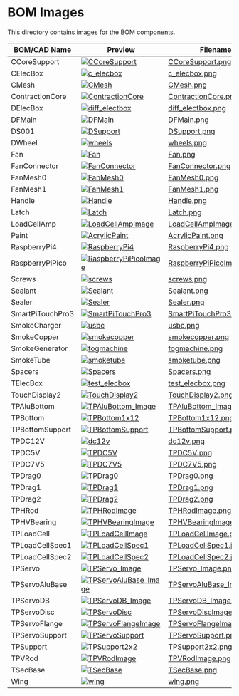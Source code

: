 # BOM Images

This directory contains images for the BOM components.

| BOM/CAD Name | Preview | Filename | Comment |
|------|---------|----------|---------|
| CCoreSupport | [![CCoreSupport](CCoreSupport.png)](CCoreSupport.png) | [CCoreSupport.png](CCoreSupport.png) | |
| CElecBox | [![c_elecbox](c_elecbox.png)](c_elecbox.png) | [c_elecbox.png](c_elecbox.png) | |
| CMesh | [![CMesh](CMesh.png)](CMesh.png) | [CMesh.png](CMesh.png) | |
| ContractionCore | [![ContractionCore](ContractionCore.png)](ContractionCore.png) | [ContractionCore.png](ContractionCore.png) | |
| DElecBox | [![diff_electbox](diff_electbox.png)](diff_electbox.png) | [diff_electbox.png](diff_electbox.png) | |
| DFMain | [![DFMain](DFMain.png)](DFMain.png) | [DFMain.png](DFMain.png) | |
| DS001 | [![DSupport](DSupport.png)](DSupport.png) | [DSupport.png](DSupport.png) | |
| DWheel | [![wheels](wheels.png)](wheels.png) | [wheels.png](wheels.png) | |
| Fan | [![Fan](Fan.png)](Fan.png) | [Fan.png](Fan.png) | |
| FanConnector | [![FanConnector](FanConnector.png)](FanConnector.png) | [FanConnector.png](FanConnector.png) | |
| FanMesh0 | [![FanMesh0](FanMesh0.png)](FanMesh0.png) | [FanMesh0.png](FanMesh0.png) | |
| FanMesh1 | [![FanMesh1](FanMesh1.png)](FanMesh1.png) | [FanMesh1.png](FanMesh1.png) | |
| Handle | [![Handle](Handle.png)](Handle.png) | [Handle.png](Handle.png) | |
| Latch | [![Latch](Latch.png)](Latch.png) | [Latch.png](Latch.png) | |
| LoadCellAmp | [![LoadCellAmpImage](LoadCellAmpImage.png)](LoadCellAmpImage.png) | [LoadCellAmpImage.png](LoadCellAmpImage.png) | |
| Paint | [![AcrylicPaint](AcrylicPaint.png)](AcrylicPaint.png) | [AcrylicPaint.png](AcrylicPaint.png) | |
| RaspberryPi4 | [![RaspberryPi4](RaspberryPi4.png)](RaspberryPi4.png) | [RaspberryPi4.png](RaspberryPi4.png) | |
| RaspberryPiPico | [![RaspberryPiPicoImage](RaspberryPiPicoImage.png)](RaspberryPiPicoImage.png) | [RaspberryPiPicoImage.png](RaspberryPiPicoImage.png) | |
| Screws | [![screws](screws.png)](screws.png) | [screws.png](screws.png) | |
| Sealant | [![Sealant](Sealant.png)](Sealant.png) | [Sealant.png](Sealant.png) | |
| Sealer | [![Sealer](Sealer.png)](Sealer.png) | [Sealer.png](Sealer.png) | |
| SmartPiTouchPro3 | [![SmartPiTouchPro3](SmartPiTouchPro3.png)](SmartPiTouchPro3.png) | [SmartPiTouchPro3.png](SmartPiTouchPro3.png) | |
| SmokeCharger | [![usbc](usbc.png)](usbc.png) | [usbc.png](usbc.png) | |
| SmokeCopper | [![smokecopper](smokecopper.png)](smokecopper.png) | [smokecopper.png](smokecopper.png) | |
| SmokeGenerator | [![fogmachine](fogmachine.png)](fogmachine.png) | [fogmachine.png](fogmachine.png) | |
| SmokeTube | [![smoketube](smoketube.png)](smoketube.png) | [smoketube.png](smoketube.png) | |
| Spacers | [![Spacers](Spacers.png)](Spacers.png) | [Spacers.png](Spacers.png) | |
| TElecBox | [![test_elecbox](test_elecbox.png)](test_elecbox.png) | [test_elecbox.png](test_elecbox.png) | |
| TouchDisplay2 | [![TouchDisplay2](TouchDisplay2.png)](TouchDisplay2.png) | [TouchDisplay2.png](TouchDisplay2.png) | |
| TPAluBottom | [![TPAluBottom_Image](TPAluBottom_Image.png)](TPAluBottom_Image.png) | [TPAluBottom_Image.png](TPAluBottom_Image.png) | |
| TPBottom | [![TPBottom1x12](TPBottom1x12.png)](TPBottom1x12.png) | [TPBottom1x12.png](TPBottom1x12.png) | |
| TPBottomSupport | [![TPBottomSupport](TPBottomSupport.png)](TPBottomSupport.png) | [TPBottomSupport.png](TPBottomSupport.png) | |
| TPDC12V | [![dc12v](dc12v.png)](dc12v.png) | [dc12v.png](dc12v.png) | |
| TPDC5V | [![TPDC5V](TPDC5V.png)](TPDC5V.png) | [TPDC5V.png](TPDC5V.png) | |
| TPDC7V5 | [![TPDC7V5](TPDC7V5.png)](TPDC7V5.png) | [TPDC7V5.png](TPDC7V5.png) | |
| TPDrag0 | [![TPDrag0](TPDrag0.png)](TPDrag0.png) | [TPDrag0.png](TPDrag0.png) | |
| TPDrag1 | [![TPDrag1](TPDrag1.png)](TPDrag1.png) | [TPDrag1.png](TPDrag1.png) | |
| TPDrag2 | [![TPDrag2](TPDrag2.png)](TPDrag2.png) | [TPDrag2.png](TPDrag2.png) | |
| TPHRod | [![TPHRodImage](TPHRodImage.png)](TPHRodImage.png) | [TPHRodImage.png](TPHRodImage.png) | |
| TPHVBearing | [![TPHVBearingImage](TPHVBearingImage.png)](TPHVBearingImage.png) | [TPHVBearingImage.png](TPHVBearingImage.png) | |
| TPLoadCell | [![TPLoadCellImage](TPLoadCellImage.png)](TPLoadCellImage.png) | [TPLoadCellImage.png](TPLoadCellImage.png) | |
| TPLoadCellSpec1 | [![TPLoadCellSpec1](TPLoadCellSpec1.jpg)](TPLoadCellSpec1.jpg) | [TPLoadCellSpec1.jpg](TPLoadCellSpec1.jpg) | |
| TPLoadCellSpec2 | [![TPLoadCellSpec2](TPLoadCellSpec2.jpg)](TPLoadCellSpec2.jpg) | [TPLoadCellSpec2.jpg](TPLoadCellSpec2.jpg) | |
| TPServo | [![TPServo_Image](TPServo_Image.png)](TPServo_Image.png) | [TPServo_Image.png](TPServo_Image.png) | |
| TPServoAluBase | [![TPServoAluBase_Image](TPServoAluBase_Image.png)](TPServoAluBase_Image.png) | [TPServoAluBase_Image.png](TPServoAluBase_Image.png) | |
| TPServoDB | [![TPServoDB_Image](TPServoDB_Image.png)](TPServoDB_Image.png) | [TPServoDB_Image.png](TPServoDB_Image.png) | |
| TPServoDisc | [![TPServoDisc](TPServoDiscImage.png)](TPServoDiscImage.png) | [TPServoDiscImage.png](TPServoDiscImage.png) | |
| TPServoFlange | [![TPServoFlangeImage](TPServoFlangeImage.png)](TPServoFlangeImage.png) | [TPServoFlangeImage.png](TPServoFlangeImage.png) | |
| TPServoSupport | [![TPServoSupport](TPServoSupport.png)](TPServoSupport.png) | [TPServoSupport.png](TPServoSupport.png) | |
| TPSupport | [![TPSupport2x2](TPSupport2x2.png)](TPSupport2x2.png) | [TPSupport2x2.png](TPSupport2x2.png) | |
| TPVRod | [![TPVRodImage](TPVRodImage.png)](TPVRodImage.png) | [TPVRodImage.png](TPVRodImage.png) | |
| TSecBase | [![TSecBase](TSecBase.png)](TSecBase.png) | [TSecBase.png](TSecBase.png) | |
| Wing | [![wing](wing.png)](wing.png) | [wing.png](wing.png) | |